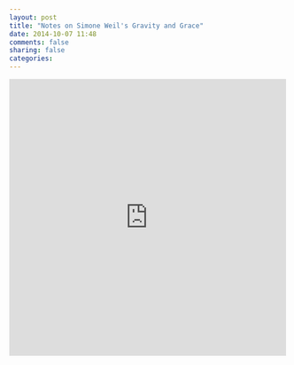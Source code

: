 ```yaml
---
layout: post
title: "Notes on Simone Weil's Gravity and Grace"
date: 2014-10-07 11:48
comments: false
sharing: false
categories: 
---
```

<!-- <table cellpadding="0px" cellspacing="0px">
	<tr>
		<td>
			<a href="http://figshare.com/articles/Notes_on_Simone_Weil_s_Gravity_and_Grace/1195887"><img src="https://farm4.staticflickr.com/3931/15467560875_8605030cc5_o.png", width="100", height="75"></a>
		</td>
		<td>
			<img src="https://farm4.staticflickr.com/3931/15280924268_493ec39c6a_o.png", width="100", height="75"></img>
		</td>
		<td>
			<img src="https://farm3.staticflickr.com/2949/15464415621_3e054ca679_o.png", width="100", height="75"></img>
		</td>
		<td>
			<img src="https://farm4.staticflickr.com/3933/15280992737_5705d29327_o.png", width="100", height="75"></img>
		</td>
		<td>
			<img src="https://farm6.staticflickr.com/5601/15467557635_4727becd98_o.png", width="100",width="75"></img>
		</td>
	</tr>
	<tr>
		<td>
			<img src="https://farm3.staticflickr.com/2946/15280670949_2fc09f0518_o.png", width="100", height="75"></img>
		</td>
		<td>
			<img src="https://farm3.staticflickr.com/2945/15464418221_291b97604b_o.png", width="100", height="75"></img>
		</td>
		<td>
			<img src="https://farm4.staticflickr.com/3931/15280995507_003afe3aaf_o.png", width="100", height="75"></img>
		</td>
		<td>
			<img src="https://farm4.staticflickr.com/3933/15464419471_bc5017d0b6_o.png", width="100",width="75"></img>
		</td>	
		<td>
			<img src="https://farm4.staticflickr.com/3935/15280853430_474bf53c85_o.png", width="100", height="75"></img>
		</td>
	</tr>
</table> -->

<iframe src="http://wl.figshare.com/articles/1195887/embed?show_title=0" width="500" height="500" frameborder="0"></iframe>
